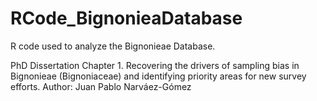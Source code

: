 # RCode_BignonieaDatabase
R code used to analyze the Bignonieae Database. 

PhD Dissertation Chapter 1. Recovering the drivers of sampling bias in Bignonieae (Bignoniaceae) and identifying priority areas for new survey efforts.
Author: Juan Pablo Narváez-Gómez
